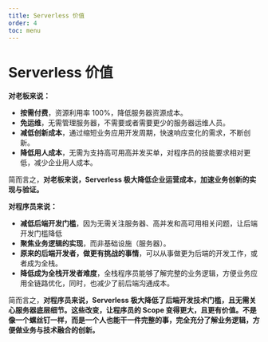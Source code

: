 ```yaml
---
title: Serverless 价值
order: 4
toc: menu
---
```


# Serverless 价值

**对老板来说：**


- **按需付费**，资源利用率 100%，降低服务器资源成本。
- **免运维**，无需管理服务器，不需要或者需要更少的服务器运维人员。
- **减低创新成本**，通过缩短业务应用开发周期，快速响应变化的需求，不断创新。
- **降低用人成本**，无需为支持高可用高并发买单，对程序员的技能要求相对更低，减少企业用人成本。



简而言之，**对老板来说，Serverless 极大降低企业运营成本，加速业务创新的实现与验证。**
**​**

**对程序员来说：**


- **减低后端开发门槛**，因为无需关注服务器、高并发和高可用相关问题，让后端开发门槛降低
- **聚焦业务逻辑的实现**，而非基础设施（服务器）。
- **原来的后端开发者，做更有挑战的事情**，可以从事做更为后端的开发工作，或者成为全栈。
- **降低成为全栈开发者难度**，全栈程序员能够了解完整的业务逻辑，方便业务应用全链路优化，同时，也减少了前后端沟通成本。



简而言之，**对程序员来说，Serverless 极大降低了后端开发技术门槛，且无需关心服务器底层细节。这些改变，让程序员的 Scope 变得更大，且更有价值。不是像一个螺丝钉一样，而是一个人也能干一件完整的事，完全充分了解业务逻辑，方便做业务与技术融合的创新。**


